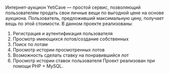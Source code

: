 Интернет-аукцион YetiCave — простой сервис, позволяющий пользователям продать свои личные вещи по выгодной цене на основе аукциона. Пользователь, предложивший максимальную цену, получает вещь по этой стоимости.
В данном проекте реализованы:
1) Регистрация и аутентификация пользователя
2) Просмотр имеющихся лотов/создание собственных
3) Поиск по лотам
4) Просмотр истории просмотренных лотов
5) Возможность сделать ставку на понравившийся лот
6) Просмотр истории ставок пользователя
Проект реализован при помощи PHP + MySQL.
